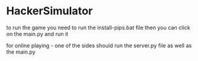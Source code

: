 # HackerSimulator
to run the game you need to run the install-pips.bat file
then you can click on the main.py and run it

for online playing - one of the sides should run the server.py file as well as the main.py 